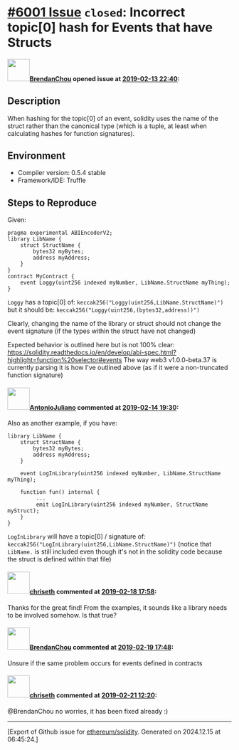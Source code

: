 # [\#6001 Issue](https://github.com/ethereum/solidity/issues/6001) `closed`: Incorrect topic[0] hash for Events that have Structs

#### <img src="https://avatars.githubusercontent.com/u/3680392?u=073a74ded9ddc146b0334f3841f77e277e3bff3d&v=4" width="50">[BrendanChou](https://github.com/BrendanChou) opened issue at [2019-02-13 22:40](https://github.com/ethereum/solidity/issues/6001):

## Description

When hashing for the topic[0] of an event, solidity uses the name of the struct rather than the canonical type (which is a tuple, at least when calculating hashes for function signatures).

## Environment

- Compiler version: 0.5.4 stable
- Framework/IDE: Truffle

## Steps to Reproduce
Given:
```
pragma experimental ABIEncoderV2;
library LibName {
    struct StructName {
        bytes32 myBytes;
        address myAddress;
    }
}
contract MyContract {
    event Loggy(uint256 indexed myNumber, LibName.StructName myThing);
}
```

`Loggy` has a topic[0] of: `keccak256("Loggy(uint256,LibName.StructName)")`
but it should be: `keccak256("Loggy(uint256,(bytes32,address))")`

Clearly, changing the name of the library or struct should not change the event signature (if the types within the struct have not changed)

Expected behavior is outlined here but is not 100% clear:
https://solidity.readthedocs.io/en/develop/abi-spec.html?highlight=function%20selector#events
The way web3 v1.0.0-beta.37 is currently parsing it is how I've outlined above (as if it were a non-truncated function signature)

#### <img src="https://avatars.githubusercontent.com/u/2073956?u=0cb531f68a1049c674d918a59cfe2a2a3f469365&v=4" width="50">[AntonioJuliano](https://github.com/AntonioJuliano) commented at [2019-02-14 19:30](https://github.com/ethereum/solidity/issues/6001#issuecomment-463759929):

Also as another example, if you have:

```solidity
library LibName {
    struct StructName {
        bytes32 myBytes;
        address myAddress;
    }

    event LogInLibrary(uint256 indexed myNumber, LibName.StructName myThing);

    function fun() internal {
         ...
         emit LogInLibrary(uint256 indexed myNumber, StructName myStruct);
    }
}
```

`LogInLibrary` will have a topic[0] / signature of: `keccak256("LogInLibrary(uint256,LibName.StructName)")` (notice that `LibName.` is still included even though it's not in the solidity code because the struct is defined within that file)

#### <img src="https://avatars.githubusercontent.com/u/9073706?v=4" width="50">[chriseth](https://github.com/chriseth) commented at [2019-02-18 17:58](https://github.com/ethereum/solidity/issues/6001#issuecomment-464828723):

Thanks for the great find! From the examples, it sounds like a library needs to be involved somehow. Is that true?

#### <img src="https://avatars.githubusercontent.com/u/3680392?u=073a74ded9ddc146b0334f3841f77e277e3bff3d&v=4" width="50">[BrendanChou](https://github.com/BrendanChou) commented at [2019-02-19 17:48](https://github.com/ethereum/solidity/issues/6001#issuecomment-465237880):

Unsure if the same problem occurs for events defined in contracts

#### <img src="https://avatars.githubusercontent.com/u/9073706?v=4" width="50">[chriseth](https://github.com/chriseth) commented at [2019-02-21 12:20](https://github.com/ethereum/solidity/issues/6001#issuecomment-465979799):

@BrendanChou no worries, it has been fixed already :)


-------------------------------------------------------------------------------



[Export of Github issue for [ethereum/solidity](https://github.com/ethereum/solidity). Generated on 2024.12.15 at 06:45:24.]
